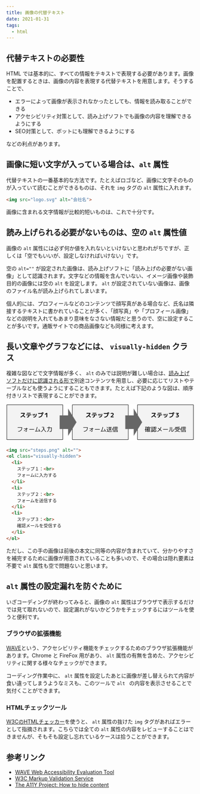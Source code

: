 ```yaml
---
title: 画像の代替テキスト
date: 2021-01-31
tags:
  - html
---
```


## 代替テキストの必要性

HTML では基本的に、すべての情報をテキストで表現する必要があります。画像を配置するときは、画像の内容を表現する代替テキストを用意します。そうすることで、

- エラーによって画像が表示されなかったとしても、情報を読み取ることができる
- アクセシビリティ対策として、読み上げソフトでも画像の内容を理解できるようにする
- SEO対策として、ボットにも理解できるようにする

などの利点があります。

## 画像に短い文字が入っている場合は、`alt` 属性

代替テキストの一番基本的な方法です。たとえばロゴなど、画像に文字そのものが入っていて読むことができるものは、それを `img` タグの `alt` 属性に入れます。

```html
<img src="logo.svg" alt="会社名">
```

画像に含まれる文字情報が比較的短いものは、これで十分です。

## 読み上げられる必要がないものは、空の `alt` 属性値

画像の `alt` 属性には必ず何か値を入れないといけないと思われがちですが、正しくは「空でもいいが、設定しなければいけない」です。

空の `alt=""` が設定された画像は、読み上げソフトに「読み上げの必要がない画像」として認識されます。文字などの情報を含んでいない、イメージ画像や装飾目的の画像には空の `alt` を設定します。 `alt` が設定されていない画像は、画像のファイル名が読み上げられてしまいます。

個人的には、プロフィールなどのコンテンツで顔写真がある場合など、氏名は隣接するテキストに書かれていることが多く、「顔写真」や「プロフィール画像」などの説明を入れてもあまり意味をなさない情報だと思うので、空に設定することが多いです。通販サイトでの商品画像なども同様に考えます。

## 長い文章やグラフなどには、 `visually-hidden` クラス

複雑な図などで文字情報が多く、 `alt` のみでは説明が難しい場合は、[読み上げソフトだけに認識される形で](https://www.a11yproject.com/posts/2013-01-11-how-to-hide-content/)別途コンテンツを用意し、必要に応じてリストやテーブルなども使うようにすることもできます。たとえば下記のような図は、順序付きリストで表現することができます。

![手順の流れを示すサンプル画像](./flow_ja.png)

```html
<img src="steps.png" alt="">
<ol class="visually-hidden">
  <li>
    ステップ１：<br>
    フォームに入力する
  </li>
  <li>
    ステップ２：<br>
    フォームを送信する
  </li>
  <li>
    ステップ３：<br>
    確認メールを受信する
  </li>
</ol>
```

ただし、この手の画像は前後の本文に同等の内容が含まれていて、分かりやすさを補完するために画像が用意されていることも多いので、その場合は隠れ要素は不要で `alt` 属性も空で問題ないと思います。

## `alt` 属性の設定漏れを防ぐために

いざコーディングが終わってみると、画像の `alt` 属性はブラウザで表示するだけでは見て取れないので、設定漏れがないかどうかをチェックするにはツールを使うと便利です。

### ブラウザの拡張機能

[WAVE](https://wave.webaim.org/extension/)という、アクセシビリティ機能をチェックするためのブラウザ拡張機能があります。Chrome と FireFox 用があり、 `alt` 属性の有無を含めた、アクセシビリティに関する様々なチェックができます。

コーディング作業中に、 `alt` 属性を設定したあとに画像が差し替えられて内容が食い違ってしまうようなミスも、このツールで `alt ` の内容を表示させることで気付くことができます。

### HTMLチェックツール

[W3CのHTMLチェッカー](https://validator.w3.org/)を使うと、 `alt` 属性の抜けた `img` タグがあればエラーとして指摘されます。こちらでは全ての `alt` 属性の内容をレビューすることはできませんが、そもそも設定し忘れているケースは拾うことができます。

## 参考リンク

- [WAVE Web Accessibility Evaluation Tool](https://wave.webaim.org/extension/)
- [W3C Markup Validation Service](https://validator.w3.org/#validate_by_input)
- [The A11Y Project: How to hide content](https://www.a11yproject.com/posts/2013-01-11-how-to-hide-content/)
